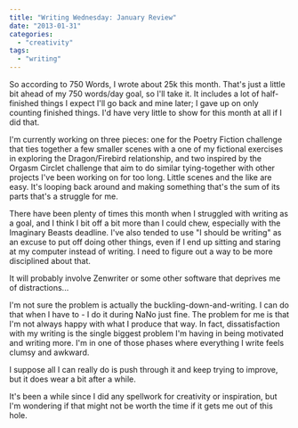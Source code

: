 ```yaml
---
title: "Writing Wednesday: January Review"
date: "2013-01-31"
categories: 
  - "creativity"
tags: 
  - "writing"
---
```


So according to 750 Words, I wrote about 25k this month. That's just a little bit ahead of my 750 words/day goal, so I'll take it. It includes a lot of half-finished things I expect I'll go back and mine later; I gave up on only counting finished things. I'd have very little to show for this month at all if I did that.

I'm currently working on three pieces: one for the Poetry Fiction challenge that ties together a few smaller scenes with a one of my fictional exercises in exploring the Dragon/Firebird relationship, and two inspired by the Orgasm Circlet challenge that aim to do similar tying-together with other projects I've been working on for too long. Little scenes and the like are easy. It's looping back around and making something that's the sum of its parts that's a struggle for me.

There have been plenty of times this month when I struggled with writing as a goal, and I think I bit off a bit more than I could chew, especially with the Imaginary Beasts deadline. I've also tended to use "I should be writing" as an excuse to put off doing other things, even if I end up sitting and staring at my computer instead of writing. I need to figure out a way to be more disciplined about that.

It will probably involve Zenwriter or some other software that deprives me of distractions...

I'm not sure the problem is actually the buckling-down-and-writing. I can do that when I have to - I do it during NaNo just fine. The problem for me is that I'm not always happy with what I produce that way. In fact, dissatisfaction with my writing is the single biggest problem I'm having in being motivated and writing more. I'm in one of those phases where everything I write feels clumsy and awkward.

I suppose all I can really do is push through it and keep trying to improve, but it does wear a bit after a while.

It's been a while since I did any spellwork for creativity or inspiration, but I'm wondering if that might not be worth the time if it gets me out of this hole.
